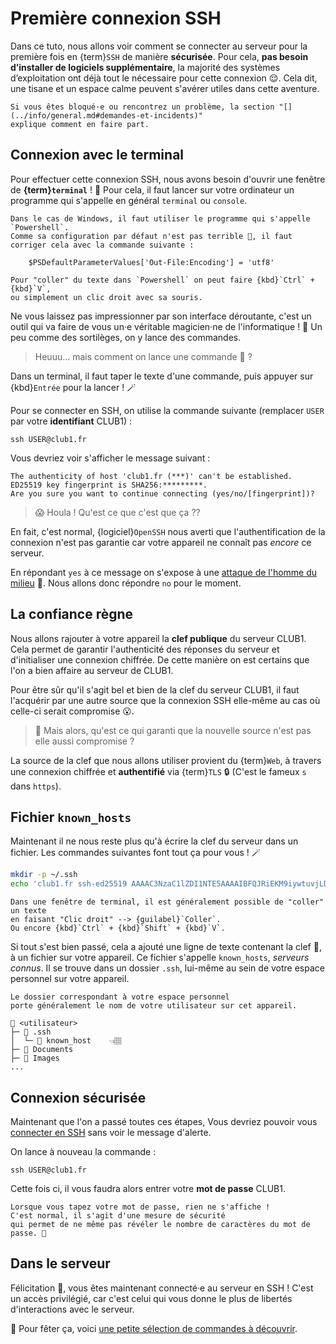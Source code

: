 Première connexion SSH
======================

Dans ce tuto, nous allons voir comment se connecter au serveur
pour la première fois en {term}`SSH` de manière **sécurisée**.
Pour cela, **pas besoin d’installer de logiciels supplémentaire**,
la majorité des systèmes d’exploitation ont déjà tout le nécessaire pour cette connexion 😌.
Cela dit, une tisane et un espace calme peuvent s'avérer utiles dans cette aventure.

```{note}
Si vous êtes bloqué·e ou rencontrez un problème, la section "[](../info/general.md#demandes-et-incidents)"
explique comment en faire part.
```

Connexion avec le terminal
--------------------------

Pour effectuer cette connexion SSH,
nous avons besoin d'ouvrir une fenêtre de **{term}`terminal`** ! 🥵
Pour cela, il faut lancer sur votre ordinateur un programme qui s'appelle en général `terminal` ou `console`.

```{admonition} Pour Windows
Dans le cas de Windows, il faut utiliser le programme qui s'appelle `Powershell`.
Comme sa configuration par défaut n'est pas terrible 💩, il faut corriger cela avec la commande suivante :

    $PSDefaultParameterValues['Out-File:Encoding'] = 'utf8'

Pour "coller" du texte dans `Powershell` on peut faire {kbd}`Ctrl` + {kbd}`V`,
ou simplement un clic droit avec sa souris.
```

Ne vous laissez pas impressionner par son interface déroutante,
c'est un outil qui va faire de vous un&middot;e véritable magicien&middot;ne de l'informatique ! 🧙
Un peu comme des sortilèges, on y lance des commandes.

> Heuuu... mais comment on lance une commande 🤨 ?

Dans un terminal, il faut taper le texte d'une commande,
puis appuyer sur {kbd}`Entrée` pour la lancer ! 🪄

Pour se connecter en SSH, on utilise la commande suivante
(remplacer `USER` par votre **identifiant** CLUB1) :

    ssh USER@club1.fr

Vous devriez voir s'afficher le message suivant :

    The authenticity of host 'club1.fr (***)' can't be established.
    ED25519 key fingerprint is SHA256:*********.
    Are you sure you want to continue connecting (yes/no/[fingerprint])?

> 😱 Houla ! Qu'est ce que c'est que ça ??

En fait, c'est normal, {logiciel}`OpenSSH` nous averti que l'authentification
de la connexion n'est pas garantie car votre appareil ne connaît pas *encore* ce serveur.

En répondant `yes` à ce message on s'expose à une
[attaque de l'homme du milieu](https://fr.wikipedia.org/wiki/Attaque_de_l%27homme_du_milieu) 🥸.
Nous allons donc répondre `no` pour le moment.

La confiance règne
------------------

Nous allons rajouter à votre appareil la **clef publique** du serveur CLUB1.
Cela permet de garantir l'authenticité des réponses du serveur et d'initialiser une connexion chiffrée.
De cette manière on est certains que l'on a bien affaire au serveur de CLUB1.

Pour être sûr qu'il s'agit bel et bien de la clef du serveur CLUB1,
il faut l'acquérir par une autre source que la connexion SSH elle-même
au cas où celle-ci serait compromise 😮.

> 🤔 Mais alors, qu'est ce qui garanti que la nouvelle source n'est pas elle aussi compromise ?

La source de la clef que nous allons utiliser provient du {term}`Web`,
à travers une connexion chiffrée et **authentifié** via {term}`TLS` 🔒
(C'est le fameux `s` dans `https`).


Fichier `known_hosts`
---------------------

Maintenant il ne nous reste plus qu'à écrire la clef du serveur dans un fichier.
Les commandes suivantes font tout ça pour vous ! 🪄

```sh
mkdir -p ~/.ssh
echo 'club1.fr ssh-ed25519 AAAAC3NzaC1lZDI1NTE5AAAAIBFQJRiEKM9iywtuvjLD7Wvp6F7VqM6ocuc0Q05LGKU6' >> ~/.ssh/known_hosts
```

```{tip}
Dans une fenêtre de terminal, il est généralement possible de "coller" un texte
en faisant "Clic droit" --> {guilabel}`Coller`.
Ou encore {kbd}`Ctrl` + {kbd}`Shift` + {kbd}`V`.
```


Si tout s'est bien passé, cela a ajouté une ligne de texte contenant la clef 🔑,
à un fichier sur votre appareil.
Ce fichier s'appelle `known_hosts`, *serveurs connus*.
Il se trouve dans un dossier `.ssh`,
lui-même au sein de votre espace personnel sur votre appareil.

```{note}
Le dossier correspondant à votre espace personnel
porte généralement le nom de votre utilisateur sur cet appareil.
```

    📁 <utilisateur>
    ├─ 📁 .ssh
    │  └─ 📄 known_host    👈🏽
    ├─ 📁 Documents
    ├─ 📁 Images
    ...

Connexion sécurisée
-------------------

Maintenant que l'on a passé toutes ces étapes,
Vous devriez pouvoir vous [connecter en SSH](#connexion-avec-le-terminal)
sans voir le message d'alerte.

On lance à nouveau la commande :

    ssh USER@club1.fr

Cette fois ci, il vous faudra alors entrer votre **mot de passe** CLUB1.

```{attention}
Lorsque vous tapez votre mot de passe, rien ne s'affiche !
C'est normal, il s'agit d'une mesure de sécurité
qui permet de ne même pas révéler le nombre de caractères du mot de passe. 🤫
```


Dans le serveur
---------------

Félicitation 🎉, vous êtes maintenant connecté&middot;e au serveur en SSH !
C'est un accès privilégié,
car c'est celui qui vous donne le plus de libertés d'interactions avec le serveur.

🍾 Pour fêter ça, voici [une petite sélection de commandes à découvrir](../services/ssh.md#sélection-de-commandes).

